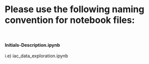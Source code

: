 # Please use the following naming convention for notebook files:
<br></br>
**Initials-Description.ipynb**
<br></br>
i.e) iac_data_exploration.ipynb

